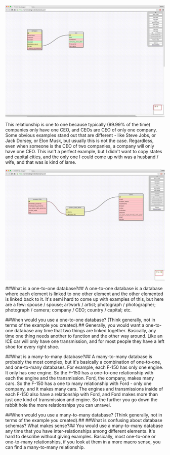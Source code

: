 <!-- -->

![Alt text](imgs/schema_companies.jpg)

This relationship is one to one because typically (99.99% of the time) companies only have one CEO, and CEOs are CEO of only one company. Some obvious examples stand out that are different - like Steve Jobs, or Jack Dorsey, or Elon Musk, but usually this is not the case. Regardless, even when someone is the CEO of two companies, a company will only have one CEO. This isn't a perfect example, but I didn't want to copy states and capital cities, and the only one I could come up with was a husband / wife, and that was is kind of lame.

![Alt text](imgs/grocery_lists_items.jpg)

##What is a one-to-one database?##
A one-to-one database is a database where each element is linked to one other element and the other elemented is linked back to it. It's semi hard to come up with examples of this, but here are a few: spouse / spouse; artwork / artist; photograph / photographer; photograph / camera;  company / CEO; country / capital; etc.

##When would you use a one-to-one database? (Think generally, not in terms of the example you created).##
Generally, you would want a one-to-one database any time that two things are linked together. Basically, any time one thing needs another to function and the other way around. Like an ICE car will only have one transmission, and for most people they have a left shoe for every right shoe.

##What is a many-to-many database?##
A many-to-many database is probably the most complex, but it's basically a combination of one-to-one, and one-to-many databases. For example, each F-150 has only one engine. It only has one engine. So the F-150 has a one-to-one relationship with each the engine and the transmission. Ford, the company, makes many cars. So the F-150 has a one to many relationship with Ford - only one company, and it makes many cars. The engines and transmissions inside of each F-150 also have a relationship with Ford, and Ford makes more than just one kind of transmission and engine. So the further you go down the rabbit hole the more relationships you can unravel.

##When would you use a many-to-many database? (Think generally, not in terms of the example you created).##
##What is confusing about database schemas? What makes sense?##
You would use a many-to-many database any time that you have inter-relationships among different elements. It's hard to describe without giving examples. Basically, most one-to-one or one-to-many relationships, if you look at them in a more macro sense, you can find a many-to-many relationship.
